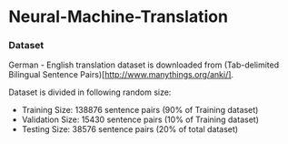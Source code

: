 # Neural-Machine-Translation

### Dataset

German - English translation dataset is downloaded from (Tab-delimited Bilingual Sentence Pairs)[http://www.manythings.org/anki/].

Dataset is divided in following random size:
 - Training Size: 138876 sentence pairs (90% of Training dataset)
 - Validation Size: 15430 sentence pairs (10% of Training dataset)
 - Testing Size: 38576 sentence pairs (20% of total dataset)
